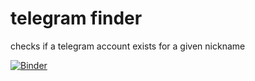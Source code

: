 # telegram finder    
checks if a telegram account exists for a given nickname
  
[![Binder](https://mybinder.org/badge_logo.svg)](https://mybinder.org/v2/gh/9427/telegram_finder/HEAD?filepath=telegram_finder.ipynb)